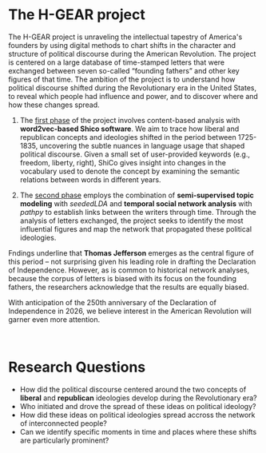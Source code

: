 # The H-GEAR project
The H-GEAR project is unraveling the intellectual tapestry of America's founders by using digital methods to chart shifts in the character and structure of political discourse during the American Revolution. The project is centered on a large database of time-stamped letters that were exchanged between seven so-called “founding fathers” and other key figures of that time. The ambition of the project is to understand how political discourse shifted during the Revolutionary era in the United States, to reveal which people had influence and power, and to discover where and how these changes spread.  
 
1) The <u>first phase</u> of the project involves content-based analysis with **word2vec-based Shico software**. We aim to trace how liberal and republican concepts and ideologies shifted in the period between 1725-1835, uncovering the subtle nuances in language usage that shaped political discourse. Given a small set of user-provided keywords (e.g., freedom, liberty, right), ShiCo gives insight into changes in the vocabulary used to denote the concept by examining the semantic relations between words in different years.  
 
2) The <u>second phase</u> employs the combination of **semi-supervised topic modeling** with *seededLDA* and **temporal social network analysis** with *pathpy* to establish links between the writers through time. Through the analysis of letters exchanged, the project seeks to identify the most influential figures and map the network that propagated these political ideologies.  
 
Fndings underline that **Thomas Jefferson** emerges as the central figure of this period – not surprising given his leading role in drafting the Declaration of Independence. However, as is common to historical network analyses, because the corpus of letters is biased with its focus on the founding fathers, the researchers acknowledge that the results are equally biased.  
 
With anticipation of the 250th anniversary of the Declaration of Independence in 2026, we believe interest in the American Revolution will garner even more attention.

<br>


# Research Questions
- How did the political discourse centered around the two concepts of **liberal** and **republican** ideologies develop during the Revolutionary era?
- Who initiated and drove the spread of these ideas on political ideology?
- How did these ideas on political ideologies spread accross the network of interconnected people?
- Can we identify specific moments in time and places where these shifts are particularly prominent?
